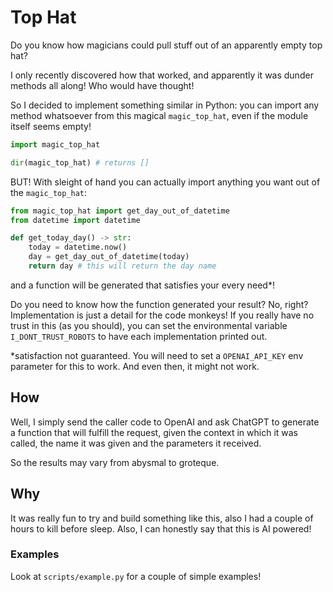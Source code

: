 # Top Hat

Do you know how magicians could pull stuff out of an apparently empty top hat?

I only recently discovered how that worked, and apparently it was dunder methods all along! Who would have thought!

So I decided to implement something similar in Python: you can import any method whatsoever from this magical `magic_top_hat`, even if the module itself seems empty!

```python
import magic_top_hat

dir(magic_top_hat) # returns []
```

BUT! With sleight of hand you can actually import anything you want out of the `magic_top_hat`:

```python
from magic_top_hat import get_day_out_of_datetime
from datetime import datetime

def get_today_day() -> str: 
    today = datetime.now()
    day = get_day_out_of_datetime(today)
    return day # this will return the day name
```

and a function will be generated that satisfies your every need*!

Do you need to know how the function generated your result? No, right? Implementation is just a detail for the code monkeys! If you really have no trust in this (as you should), you can set the environmental variable `I_DONT_TRUST_ROBOTS` to have each implementation printed out.

*satisfaction not guaranteed. You will need to set a `OPENAI_API_KEY` env parameter for this to work. And even then, it might not work.

## How

Well, I simply send the caller code to OpenAI and ask ChatGPT to generate a function that will fulfill the request, given the context in which it was called, the name it was given and the parameters it received.

So the results may vary from abysmal to groteque.

## Why

It was really fun to try and build something like this, also I had a couple of hours to kill before sleep. Also, I can honestly say that this is AI powered!

### Examples

Look at `scripts/example.py` for a couple of simple examples!
